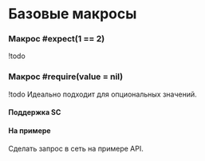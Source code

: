 # Базовые макросы

### Макрос #expect(1 == 2)
!todo

### Макрос #require(value = nil)
!todo Идеально подходит для опциональных значений.

#### Поддержка SC

#### На примере

Сделать запрос в сеть на примере API.
